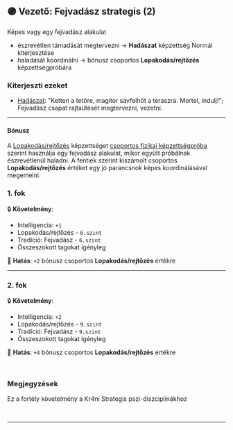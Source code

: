 ## 🟣 Vezető: Fejvadász strategis (2)

Képes vagy egy fejvadász alakulat
- észrevétlen támadását megtervezni → **Hadászat** képzettség Normál kiterjesztése
- haladását koordinálni → bónusz csoportos **Lopakodás/rejtőzés** képzettségpróbára

### Kiterjeszti ezeket

- [Hadászat](../kepzettsegek.primer.altalanos/hadaszat.md): "Ketten a tetőre, magitor savfelhőt a teraszra. Mortel, indulj!"; Fejvadász csapat rajtaütését megtervezni, vezetni.

---
#### Bónusz

A [Lopakodás/rejtőzés](../kepzettsegek.primer.altalanos/lopakodas_rejtozes.md) képzettséget [csoportos fizikai képzettségpróba](../037_01_csoportos_kepzettsegproba.md#️-1-csoportos-fizikai-képzettségpróba) szerint használja egy fejvadász alakulat, mikor együtt próbálnak észrevétlenül haladni. A fentiek szerint kiszámolt csoportos **Lopakodás/rejtőzés** értéket egy jó parancsnok képes koordinálásával megemelni.

### 1. fok

🔒 **Követelmény**:
- Intelligencia: `+1`
- Lopakodás/rejtőzés - `6.szint`
- Tradíció: Fejvadász - `6.szint`
- Összeszokott tagokat igényleg

🌟 **Hatás**: `+2` bónusz csoportos **Lopakodás/rejtőzés** értékre

---
### 2. fok

🔒 **Követelmény**:
- Intelligencia: `+2`
- Lopakodás/rejtőzés - `9.szint`
- Tradíció: Fejvadász - `9.szint`
- Összeszokott tagokat igényleg

🌟 **Hatás**: `+4` bónusz csoportos **Lopakodás/rejtőzés** értékre

<br />

### Megjegyzések

Ez a fortély követelmény a Kr4ni Strategis pszí-diszciplínákhoz

<br />

---




